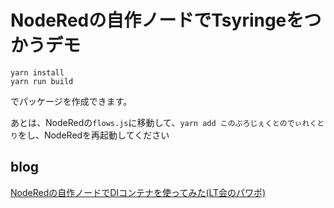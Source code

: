 # NodeRedの自作ノードでTsyringeをつかうデモ
```
yarn install
yarn run build
```
でパッケージを作成できます。

あとは、NodeRedの`flows.js`に移動して、`yarn add このぷろじぇくとのでぃれくとり`をし、NodeRedを再起動してください

## blog
[NodeRedの自作ノードでDIコンテナを使ってみた(LT会のパワポ)](https://yukimakura.github.io/blog/NodeRed%E3%81%AE%E8%87%AA%E4%BD%9C%E3%83%8E%E3%83%BC%E3%83%89%E3%81%A7DI%E3%82%B3%E3%83%B3%E3%83%86%E3%83%8A%E3%82%92%E4%BD%BF%E3%81%A3%E3%81%A6%E3%81%BF%E3%81%9F/)
